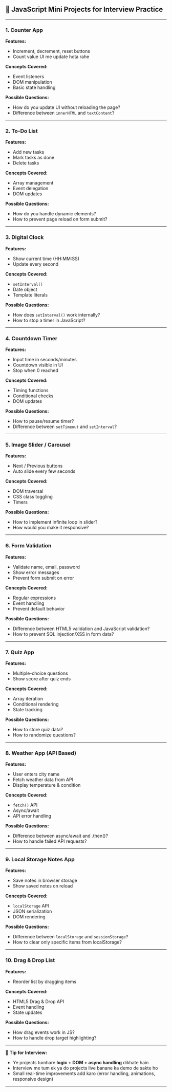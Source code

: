 ## 📝 **JavaScript Mini Projects for Interview Practice**

---

### **1. Counter App**

**Features:**

* Increment, decrement, reset buttons
* Count value UI me update hota rahe

**Concepts Covered:**

* Event listeners
* DOM manipulation
* Basic state handling

**Possible Questions:**

* How do you update UI without reloading the page?
* Difference between `innerHTML` and `textContent`?

---

### **2. To-Do List**

**Features:**

* Add new tasks
* Mark tasks as done
* Delete tasks

**Concepts Covered:**

* Array management
* Event delegation
* DOM updates

**Possible Questions:**

* How do you handle dynamic elements?
* How to prevent page reload on form submit?

---

### **3. Digital Clock**

**Features:**

* Show current time (HH\:MM\:SS)
* Update every second

**Concepts Covered:**

* `setInterval()`
* Date object
* Template literals

**Possible Questions:**

* How does `setInterval()` work internally?
* How to stop a timer in JavaScript?

---

### **4. Countdown Timer**

**Features:**

* Input time in seconds/minutes
* Countdown visible in UI
* Stop when 0 reached

**Concepts Covered:**

* Timing functions
* Conditional checks
* DOM updates

**Possible Questions:**

* How to pause/resume timer?
* Difference between `setTimeout` and `setInterval`?

---

### **5. Image Slider / Carousel**

**Features:**

* Next / Previous buttons
* Auto slide every few seconds

**Concepts Covered:**

* DOM traversal
* CSS class toggling
* Timers

**Possible Questions:**

* How to implement infinite loop in slider?
* How would you make it responsive?

---

### **6. Form Validation**

**Features:**

* Validate name, email, password
* Show error messages
* Prevent form submit on error

**Concepts Covered:**

* Regular expressions
* Event handling
* Prevent default behavior

**Possible Questions:**

* Difference between HTML5 validation and JavaScript validation?
* How to prevent SQL injection/XSS in form data?

---

### **7. Quiz App**

**Features:**

* Multiple-choice questions
* Show score after quiz ends

**Concepts Covered:**

* Array iteration
* Conditional rendering
* State tracking

**Possible Questions:**

* How to store quiz data?
* How to randomize questions?

---

### **8. Weather App (API Based)**

**Features:**

* User enters city name
* Fetch weather data from API
* Display temperature & condition

**Concepts Covered:**

* `fetch()` API
* Async/await
* API error handling

**Possible Questions:**

* Difference between async/await and .then()?
* How to handle failed API requests?

---

### **9. Local Storage Notes App**

**Features:**

* Save notes in browser storage
* Show saved notes on reload

**Concepts Covered:**

* `localStorage` API
* JSON serialization
* DOM rendering

**Possible Questions:**

* Difference between `localStorage` and `sessionStorage`?
* How to clear only specific items from localStorage?

---

### **10. Drag & Drop List**

**Features:**

* Reorder list by dragging items

**Concepts Covered:**

* HTML5 Drag & Drop API
* Event handling
* State updates

**Possible Questions:**

* How drag events work in JS?
* How to handle drop target highlighting?

---

📌 **Tip for Interview:**

* Ye projects tumhare **logic + DOM + async handling** dikhate hain
* Interview me tum ek ya do projects live banane ka demo de sakte ho
* Small real-time improvements add karo (error handling, animations, responsive design)

---
